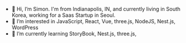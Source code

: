 - 👋 Hi, I’m Simon. I'm from Indianapolis, IN, and currently living in South Korea, working for a Saas Startup in Seoul.
- 👀 I’m interested in JavaScript, React, Vue, three.js, NodeJS, Nest.js, WordPress
- 🌱 I’m currently learning StoryBook, Nest.js, three.js, 

